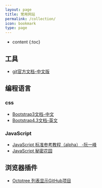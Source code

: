 ```yaml
---
layout: page
title: 常用网站
permalink: /collection/
icon: bookmark
type: page
---
```


* content
{:toc}

## 工具

* [git官方文档-中文版](https://git-scm.com/book/zh/v2)



## 编程语言
### css
* [Bootstrap3文档-中文](https://v3.bootcss.com/css/)
* [Bootstrap4.3文档-英文](https://getbootstrap.com/docs/4.3/getting-started/introduction/)

### JavaScript
* [JavaScript 标准参考教程（alpha） -阮一峰](http://javascript.ruanyifeng.com/)
* [JavaScript 秘密花园](http://bonsaiden.github.io/JavaScript-Garden/zh/)

## 浏览器插件
- [Octotree 列表显示GitHub项目](https://chrome.google.com/webstore/detail/octotree/bkhaagjahfmjljalopjnoealnfndnagc)




